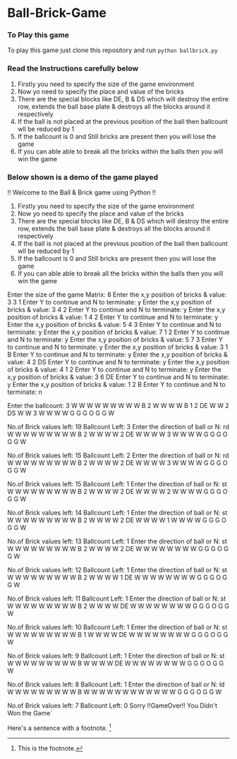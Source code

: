 # Ball-Brick-Game

### To Play this game 

To play this game just clone this repository and run ` python ballbrick.py `

### Read the Instructions carefully below

1. Firstly you need to specify the size of the game environment    
2. Now yo need to specify the place and value of the bricks
3. There are the special blocks like DE, B & DS which will destroy the entire row, extends the ball base plate & destroys all the blocks around it respectively
4. If the ball is not placed at the previous position of the ball then ballcount wll be reduced by 1
5. If the ballcount is 0 and Still bricks are present then you will lose the game
5. If you can able able to break all the bricks within the balls then you will win the game


### Below shown is a demo of the game played

 
!! Welcome to the Ball & Brick game using Python !!
1. Firstly you need to specify the size of the game environment    
2. Now yo need to specify the place and value of the bricks
3. There are the special blocks like DE, B & DS which will destroy the entire row, extends the ball base plate & destroys all the blocks around it respectively
4. If the ball is not placed at the previous position of the ball then ballcount wll be reduced by 1
5. If the ballcount is 0 and Still bricks are present then you will lose the game
5. If you can able able to break all the bricks within the balls then you will win the game

Enter the size of the game Matrix: 8
Enter the x,y position of bricks & value: 3 3 1
Enter Y to continue and N to terminate: y
Enter the x,y position of bricks & value: 3 4 2
Enter Y to continue and N to terminate: y
Enter the x,y position of bricks & value: 1 4 2
Enter Y to continue and N to terminate: y
Enter the x,y position of bricks & value: 5 4 3
Enter Y to continue and N to terminate: y
Enter the x,y position of bricks & value: 7 1 2
Enter Y to continue and N to terminate: y
Enter the x,y position of bricks & value: 5 7 3
Enter Y to continue and N to terminate: y
Enter the x,y position of bricks & value: 3 1 B
Enter Y to continue and N to terminate: y
Enter the x,y position of bricks & value: 4 2 DS
Enter Y to continue and N to terminate: y
Enter the x,y position of bricks & value: 4 1 2
Enter Y to continue and N to terminate: y
Enter the x,y position of bricks & value: 3 6 DE
Enter Y to continue and N to terminate: y
Enter the x,y position of bricks & value: 1 2 B
Enter Y to continue and N to terminate: n

Enter the ballcount: 3
W       W       W       W       W       W       W       W
W               B               2                       W
W                                                       W
W       B               1       2               DE      W
W       2       DS                                      W
W                               3                       W
W                                                       W
W       G       G       G       O       G       G       W

No.of Brick values left:  19
Ballcount Left:  3
Enter the direction of ball or N: rd
W       W       W       W       W       W       W       W
W               B               2                       W
W                                                       W
W                               2               DE      W
W                                                       W
W                               3                       W
W                                                       W
W       G       G       G       O       G       G       W

No.of Brick values left:  15
Ballcount Left:  2
Enter the direction of ball or N: rd
W       W       W       W       W       W       W       W
W               B               2                       W
W                                                       W
W                               2               DE      W
W                                                       W
W                               3                       W
W                                                       W
W       G       G       G       O       G       G       W

No.of Brick values left:  15
Ballcount Left:  1
Enter the direction of ball or N: st
W       W       W       W       W       W       W       W
W               B               2                       W
W                                                       W
W                               2               DE      W
W                                                       W
W                               2                       W
W                                                       W
W       G       G       G       O       G       G       W

No.of Brick values left:  14
Ballcount Left:  1
Enter the direction of ball or N: st
W       W       W       W       W       W       W       W
W               B               2                       W
W                                                       W
W                               2               DE      W
W                                                       W
W                               1                       W
W                                                       W
W       G       G       G       O       G       G       W

No.of Brick values left:  13
Ballcount Left:  1
Enter the direction of ball or N: st
W       W       W       W       W       W       W       W
W               B               2                       W
W                                                       W
W                               2               DE      W
W                                                       W
W                                                       W
W                                                       W
W       G       G       G       O       G       G       W

No.of Brick values left:  12
Ballcount Left:  1
Enter the direction of ball or N: st
W       W       W       W       W       W       W       W
W               B               2                       W
W                                                       W
W                               1               DE      W
W                                                       W
W                                                       W
W                                                       W
W       G       G       G       O       G       G       W

No.of Brick values left:  11
Ballcount Left:  1
Enter the direction of ball or N: st
W       W       W       W       W       W       W       W
W               B               2                       W
W                                                       W
W                                               DE      W
W                                                       W
W                                                       W
W                                                       W
W       G       G       G       O       G       G       W

No.of Brick values left:  10
Ballcount Left:  1
Enter the direction of ball or N: st
W       W       W       W       W       W       W       W
W               B               1                       W
W                                                       W
W                                               DE      W
W                                                       W
W                                                       W
W                                                       W
W       G       G       G       O       G       G       W

No.of Brick values left:  9
Ballcount Left:  1
Enter the direction of ball or N: st
W       W       W       W       W       W       W       W
W               B                                       W
W                                                       W
W                                               DE      W
W                                                       W
W                                                       W
W                                                       W
W       G       G       G       O       G       G       W

No.of Brick values left:  8
Ballcount Left:  1
Enter the direction of ball or N: ld
W       W       W       W       W       W       W       W
W               B                                       W
W                                                       W
W                                                       W
W                                                       W
W                                                       W
W                                                       W
W       G       G       G       O       G       G       W

No.of Brick values left:  7
Ballcount Left:  0
Sorry
!!GameOver!!
You Didn't Won the Game`


Here's a sentence with a footnote. [^1]

[^1]: This is the footnote.
